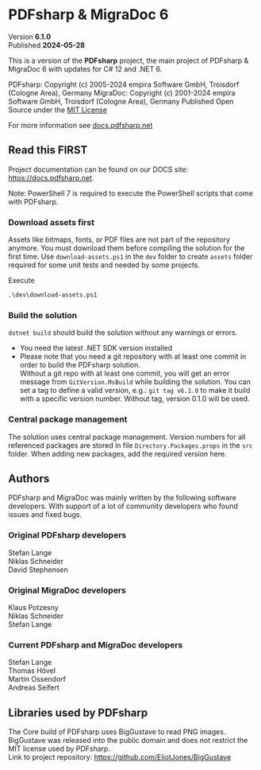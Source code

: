 ﻿# PDFsharp & MigraDoc 6

Version **6.1.0**  
Published **2024-05-28**

This is a version of the **PDFsharp** project, the main project of PDFsharp & MigraDoc 6 with updates for C# 12 and .NET 6.

PDFsharp: Copyright (c) 2005-2024 empira Software GmbH, Troisdorf (Cologne Area), Germany
MigraDoc: Copyright (c) 2001-2024 empira Software GmbH, Troisdorf (Cologne Area), Germany
Published Open Source under the [MIT License](https://docs.pdfsharp.net/LICENSE.html)

For more information see [docs.pdfsharp.net](https://docs.pdfsharp.net/)

## Read this FIRST

Project documentation can be found on our DOCS site: <https://docs.pdfsharp.net>.

Note: PowerShell 7 is required to execute the PowerShell scripts that come with PDFsharp.

### Download assets first

Assets like bitmaps, fonts, or PDF files are not part of the repository anymore.
You must download them before compiling the solution for the first time.
Use `download-assets.ps1` in the `dev` folder to create `assets` folder required for some unit tests and needed by some projects.

Execute 
```ps
.\dev\download-assets.ps1
```

### Build the solution

`dotnet build` should build the solution without any warnings or errors.

* You need the latest .NET SDK version installed
* Please note that you need a git repository with at least one commit in order to build the PDFsharp solution.  
  Without a git repo with at least one commit, you will get an error message from `GitVersion.MsBuild` while building the solution.
  You can set a tag to define a valid version, e.g.: `git tag v6.1.0` to make it build with a specific version number. Without tag, version 0.1.0 will be used.

### Central package management

The solution uses central package management.
Version numbers for all referenced packages are stored in file `Directory.Packages.props` in the `src` folder.
When adding new packages, add the required version here.

## Authors

PDFsharp and MigraDoc was mainly written by the following software developers.
With support of a lot of community developers who found issues and fixed bugs.

### Original PDFsharp developers

Stefan Lange  
Niklas Schneider  
David Stephensen

### Original MigraDoc developers

Klaus Potzesny  
Niklas Schneider  
Stefan Lange

### Current PDFsharp and MigraDoc developers

Stefan Lange  
Thomas Hövel  
Martin Ossendorf  
Andreas Seifert

## Libraries used by PDFsharp

The Core build of PDFsharp uses BigGustave to read PNG images. BigGustave was released into the public domain and does not restrict the MIT license used by PDFsharp.  
Link to project repository: https://github.com/EliotJones/BigGustave
